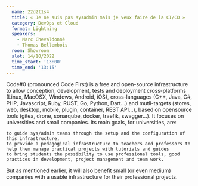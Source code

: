 ```yaml
---
  name: 22d2t1s4
  title: « Je ne suis pas sysadmin mais je veux faire de la CI/CD »
  category: DevOps et Cloud
  format: Lightning
  speakers: 
    - Marc Chevaldonné
    - Thomas Bellembois
  room: Showroom
  slot: 14/10/2022
  time_start: '13:00'
  time_end: '13:15'
---
```


Code#0 (pronounced Code First) is a free and open-source infrastructure to allow conception, development, tests and deployment cross-platforms (Linux, MacOSX, Windows, Android, iOS), cross-languages (C++, Java, C#, PHP, Javascript, Ruby, RUST, Go, Python, Dart...) and mutli-targets (stores, web, desktop, mobile, plugin, container, REST API...), based on opensource tools (gitea, drone, sonarqube, docker, traefik, swagger…). It focuses on universities and small companies. Its main goals, for universities, are:

    to guide sys/admin teams through the setup and the configuration of this infrastructure,
    to provide a pedagogical infrastructure to teachers and professors to help them manage practical projects with tutorials and guides
    to bring students the possibility to use professional tools, good practices in development, project management and team work.

But as mentioned earlier, it will also benefit small (or even medium) companies with a usable infrastructure for their professional projects.
